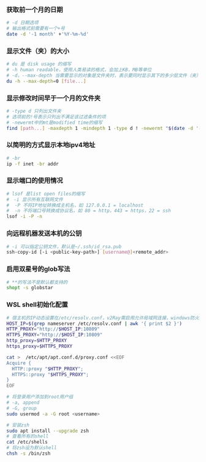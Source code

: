 ### 获取前一个月的日期
```bash
# -d 日期选项
# 输出格式前需要有一个+号
date -d '-1 month' +'%Y-%m-%d'
```
### 显示文件（夹）的大小
```bash
# du 是 disk usage 的缩写
# -h human readable，使用人类易读的格式，会加上KB，MB等单位
# -d，--max-depth 当需要显示的对象是文件夹时，表示要同时显示其下的多少层文件（夹）的大小
du -h --max-depth=0 [file...]
```
### 显示修改时间早于一个月的文件夹
```bash
# -type d 只列出文件夹
# 选项前的!号表示只列出不满足该过滤条件的项
# -newermt中的mt是modified time的缩写
find [path...] -maxdepth 1 -mindepth 1 -type d ! -newermt "$(date -d '-1 month' +'%Y-%m-%d')"
```
### 以简明的方式显示本地ipv4地址
```bash
# -br 
ip -f inet -br addr
```
### 显示端口的使用情况
```bash
# lsof 是list open files的缩写
#　-i 显示所有互联网文件
#  -P 不将IP地址转换成主机名，如 127.0.0.1 = localhost
#  -n 不将端口号转换成协议名，如 80 = http，443 = https，22 = ssh
lsof -i -P -n
```
### 向远程机器发送本机的公钥
```bash
# -i 可以指定公钥文件，默认是~/.ssh/id_rsa.pub
ssh-copy-id [-i <public-key-path>] [username@]<remote_addr>
```
### 启用双星号的glob写法
```bash
# **的写法不是默认都支持的
shopt -s globstar
```
### WSL shell初始化配置
```bash
# 宿主机的IP动态设置在/etc/resolv.conf，v2Ray需启用允许局域网连接，windows防火墙需允许Privoxy
HOST_IP=$(grep nameserver /etc/resolv.conf | awk '{ print $2 }')
HTTP_PROXY="http://$HOST_IP:10809"
HTTPS_PROXY="http://$HOST_IP:10809"
http_proxy=$HTTP_PROXY
https_proxy=$HTTPS_PROXY

cat >  /etc/apt/apt.conf.d/proxy.conf <<EOF
Acquire {
  HTTP::proxy "$HTTP_PROXY";
  HTTPS::proxy "$HTTPS_PROXY";
}
EOF

# 将登录用户添加到root用户组
# -a, append
# -G, group
sudo usermod -a -G root <username>

# 安装zsh
sudo apt install --upgrade zsh
# 查看所有的shell
cat /etc/shells
# 将zsh设为默认shell
chsh -s /bin/zsh
```
